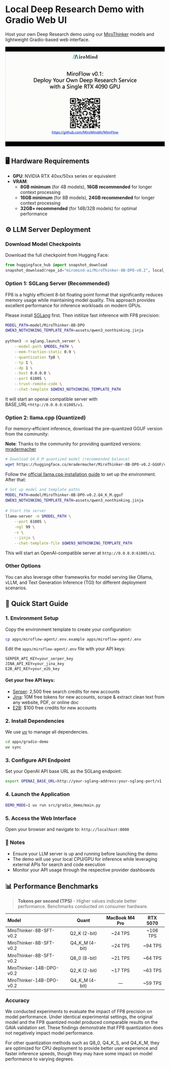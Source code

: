 # Local Deep Research Demo with Gradio Web UI

Host your own Deep Research demo using our [MiroThinker](https://huggingface.co/miromind-ai/MiroThinker-8B-DPO-v0.2) models and lightweight Gradio-based web interface.

<div align="center">
  <img src="https://github.com/MiroMindAI/miromindai.github.io/blob/assets/gif/MiroFlow-v0.1-deploy-4090.gif?raw=true" width="800" alt="MiroThinker Gradio Demo">
</div>

## 🖥️ Hardware Requirements

- **GPU**: NVIDIA RTX 40xx/50xx series or equivalent
- **VRAM**:
  - **8GB minimum** (for 4B models), **16GB recommended** for longer context processing
  - **16GB minimum** (for 8B models), **24GB recommended** for longer context processing
  - **32GB+ recommended** (for 14B/32B models) for optimal performance

## ⚙️ LLM Server Deployment

### Download Model Checkpoints

Download the full checkpoint from Hugging Face:

```python
from huggingface_hub import snapshot_download
snapshot_download(repo_id="miromind-ai/MiroThinker-8B-DPO-v0.2", local_dir="model/MiroThinker-8B-DPO")
```

### Option 1: SGLang Server (Recommended)

FP8 is a highly efficient 8-bit floating point format that significantly reduces memory usage while maintaining model quality. This approach provides excellent performance for inference workloads on modern GPUs.

Please install [SGLang](https://github.com/sgl-project/sglang) first. Then initilize fast inference with FP8 precision:

```bash
MODEL_PATH=model/MiroThinker-8B-DPO
QWEN3_NOTHINKING_TEMPLATE_PATH=assets/qwen3_nonthinking.jinja

python3 -m sglang.launch_server \
    --model-path $MODEL_PATH \
    --mem-fraction-static 0.9 \
    --quantization fp8 \
    --tp 1 \
    --dp 1 \
    --host 0.0.0.0 \
    --port 61005 \
    --trust-remote-code \
    --chat-template $QWEN3_NOTHINKING_TEMPLATE_PATH
```

It will start an openai compatible server with BASE_URL=`http://0.0.0.0:61005/v1`.

### Option 2: llama.cpp (Quantized)

For memory-efficient inference, download the pre-quantized GGUF version from the community:

**Note**: Thanks to the community for providing quantized versions: [mradermacher](https://huggingface.co/mradermacher)

```bash
# Download Q4_K_M quantized model (recommended balance)
wget https://huggingface.co/mradermacher/MiroThinker-8B-DPO-v0.2-GGUF/resolve/main/MiroThinker-8B-DPO-v0.2.Q4_K_M.gguf
```

Follow the [official llama.cpp installation guide](https://github.com/ggml-org/llama.cpp) to set up the environment. After that:

```bash
# Set up model and template paths
MODEL_PATH=model/MiroThinker-8B-DPO-v0.2.Q4_K_M.gguf
QWEN3_NOTHINKING_TEMPLATE_PATH=assets/qwen3_nonthinking.jinja

# Start the server
llama-server -m $MODEL_PATH \
    --port 61005 \
    -ngl 99 \
    -v \
    --jinja \
    --chat-template-file $QWEN3_NOTHINKING_TEMPLATE_PATH
```

This will start an OpenAI-compatible server at `http://0.0.0.0:61005/v1`.

### Other Options

You can also leverage other frameworks for model serving like Ollama, vLLM, and Text Generation Inference (TGI) for different deployment scenarios.

## 🚀 Quick Start Guide

### 1. **Environment Setup**

Copy the environment template to create your configuration:

```bash
cp apps/miroflow-agent/.env.example apps/miroflow-agent/.env
```

Edit the `apps/miroflow-agent/.env` file with your API keys:

```
SERPER_API_KEY=your_serper_key
JINA_API_KEY=your_jina_key
E2B_API_KEY=your_e2b_key
```

#### Get your free API keys:

- [Serper](https://serper.dev/): 2,500 free search credits for new accounts
- [Jina](https://jina.ai/reader): 10M free tokens for new accounts, scrape & extract clean text from any website, PDF, or online doc
- [E2B](https://e2b.dev/): $100 free credits for new accounts

### 2. **Install Dependencies**

We use [uv](https://github.com/astral-sh/uv) to manage all dependencies.

```bash
cd apps/gradio-demo
uv sync
```

### 3. **Configure API Endpoint**

Set your OpenAI API base URL as the SGLang endpoint:

```bash
export OPENAI_BASE_URL=http://your-sglang-address:your-sglang-port/v1
```

### 4. **Launch the Application**

```bash
DEMO_MODE=1 uv run src/gradio_demo/main.py
```

### 5. **Access the Web Interface**

Open your browser and navigate to: `http://localhost:8000`

### 📝 Notes

- Ensure your LLM server is up and running before launching the demo
- The demo will use your local CPU/GPU for inference while leveraging external APIs for search and code execution
- Monitor your API usage through the respective provider dashboards

## 📊 Performance Benchmarks

> **Tokens per second (TPS)** - Higher values indicate better performance. Benchmarks conducted on consumer hardware.

| Model                    |     Quant      | MacBook M4 Pro  | RTX 5070  |
|:-------------------------|:--------------:|:---------------:|:---------:|
| MiroThinker-8B-SFT-v0.2  |  Q2_K (2-bit)  |     ~24 TPS     | ~106 TPS  |
| MiroThinker-8B-SFT-v0.2  | Q4_K_M (4-bit) |     ~24 TPS     |  ~94 TPS  |
| MiroThinker-8B-SFT-v0.2  |  Q8_0 (8-bit)  |     ~21 TPS     |  ~64 TPS  |
| MiroThinker-14B-DPO-v0.2 |  Q2_K (2-bit)  |     ~17 TPS     |  ~63 TPS  |
| MiroThinker-14B-DPO-v0.2 | Q4_K_M (4-bit) |        —        |  ~59 TPS  |

### Accuracy

We conducted experiments to evaluate the impact of FP8 precision on model performance. Under identical experimental settings, the original model and the FP8 quantized model produced comparable results on the GAIA validation set. These findings demonstrate that FP8 quantization does not negatively impact model performance.

For other quantization methods such as Q8_0, Q4_K_S, and Q4_K_M, they are optimized for CPU deployment to provide better user experience and faster inference speeds, though they may have some impact on model performance to varying degrees.
